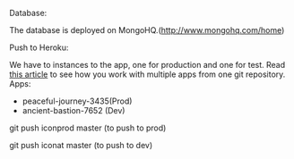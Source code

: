 Database:

The database is deployed on MongoHQ.(http://www.mongohq.com/home)

Push to Heroku: 

We have to instances to the app, one for production and one for test. Read [this article](http://tanyanam.com/technology/multiple-apps-on-heroku-from-the-same-git-repository) to see how you work with multiple apps from one git repository.
Apps:
* peaceful-journey-3435(Prod)
* ancient-bastion-7652 (Dev)

git push iconprod master (to push to prod)

git push iconat master (to push to dev)